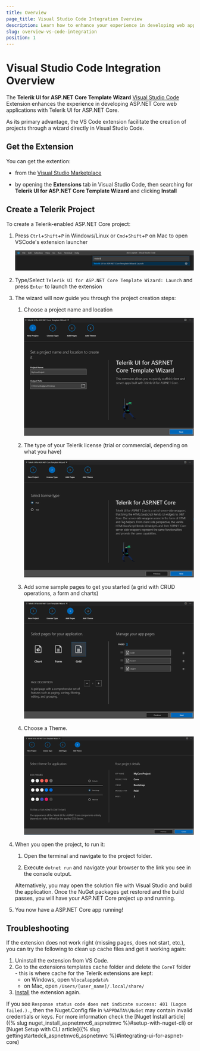 ```yaml
---
title: Overview
page_title: Visual Studio Code Integration Overview
description: Learn how to enhance your experience in developing web applications with Progress Telerik UI for ASP.NET Core.
slug: overview-vs-code-integration
position: 1
---
```


# Visual Studio Code Integration Overview

The **Telerik UI for ASP.NET Core Template Wizard** [Visual Studio Code](https://code.visualstudio.com/) Extension enhances the experience in developing ASP.NET Core web applications with Telerik UI for ASP.NET Core.

As its primary advantage, the VS Code extension facilitate the creation of projects through a wizard directly in Visual Studio Code.

## Get the Extension

You can get the extention:

* from the [Visual Studio Marketplace](https://marketplace.visualstudio.com/items?itemName=TelerikInc.aspnetcoretemplatewizard)

* by opening the **Extensions** tab in Visual Studio Code, then searching for **Telerik UI for ASP.NET Core Template Wizard** and clicking **Install**


## Create a Telerik Project

To create a Telerik-enabled ASP.NET Core project:

1. Press `Ctrl`+`Shift`+`P` in Windows/Linux or `Cmd`+`Shift`+`P` on Mac to open VSCode's extension launcher

    ![launch Telerik ASP.NET Core VS Code extension](images/launch-extension.png)

1. Type/Select `Telerik UI for ASP.NET Core Template Wizard: Launch` and press `Enter` to launch the extension

1. The wizard will now guide you through the project creation steps:
    1. Choose a project name and location
    
        ![choose Telerik project name and location](images/project-name-and-location.png)
        
    1. The type of your Telerik license (trial or commercial, depending on what you have)
    
        ![choose ASP.NET Core project type and Telerik license](images/project-type-and-license.png)
    
    1. Add some sample pages to get you started (a grid with CRUD operations, a form and charts)
    
        ![add sample pages](images/add-pages.png)
    
    1. Choose a Theme.
    
        ![choose Telerik Theme](images/choose-theme.png)

1. When you open the project, to run it:

    1. Open the terminal and navigate to the project folder.

    1. Execute `dotnet run` and navigate your browser to the link you see in the console output.

    Alternatively, you may open the solution file with Visual Studio and build the application. Once the NuGet packages get restored and the build passes, you will have your ASP.NET Core project up and running.

1. You now have a ASP.NET Core app running!


## Troubleshooting

If the extension does not work right (missing pages, does not start, etc.), you can try the following to clean up cache files and get it working again:

1. Uninstall the extension from VS Code.
2. Go to the extensions templates cache folder and delete the `CoreT` folder - this is where cache for the Telerik extensions are kept:
    * on Windows, open `%localappdata%` 
    * on Mac, open `/Users/[user_name]/.local/share/`
3. [Install](https://marketplace.visualstudio.com/items?itemName=aspnetcoretemplatewizard) the extension again.

If you see `Response status code does not indicate success: 401 (Logon failed.).`, then the Nuget.Config file in `%APPDATA%\NuGet` may contain invalid credentials or keys. For more information check the [Nuget Install article]({% slug nuget_install_aspnetmvc6_aspnetmvc %}#setup-with-nuget-cli) or [Nuget Setup with CLI article]({% slug gettingstartedcli_aspnetmvc6_aspnetmvc %}#integrating-ui-for-aspnet-core)
